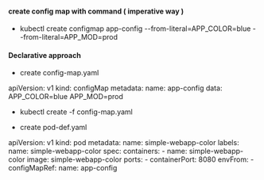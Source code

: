 #### create config map with command ( imperative way )

- kubectl create configmap app-config --from-literal=APP_COLOR=blue --from-literal=APP_MOD=prod

#### Declarative approach

- create config-map.yaml

apiVersion: v1
kind: configMap
metadata:
    name: app-config
data:
    APP_COLOR=blue
    APP_MOD=prod

- kubectl create -f config-map.yaml

- create pod-def.yaml

apiVersion: v1
kind: pod
metadata:
    name: simple-webapp-color
    labels:
        name: simple-webapp-color
spec:
    containers:
        - name: simple-webapp-color
          image: simple-webapp-color
          ports: 
            - containerPort: 8080
          envFrom:
            - configMapRef:
                name: app-config


